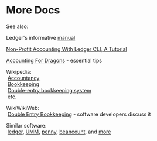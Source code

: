 # More Docs

See also:

Ledger's informative [manual](http://ledger-cli.org/3.0/doc/ledger3.html)

[Non-Profit Accounting With Ledger CLI, A Tutorial](https://gitorious.org/ledger/npo-ledger-cli/source/npo-ledger-cli-tutorial.md)

[Accounting For Dragons](http://podcastle.org/2009/10/09/pc-miniature-38-accounting-for-dragons) - essential tips

Wikipedia:\
 &nbsp;[Accountancy](https://en.wikipedia.org/wiki/Accountancy)\
 &nbsp;[Bookkeeping](https://en.wikipedia.org/wiki/Bookkeeping)\
 &nbsp;[Double-entry bookkeeping system](https://en.wikipedia.org/wiki/Double-entry_bookkeeping_system)\
 &nbsp;etc.

WikiWikiWeb:\
 &nbsp;[Double Entry Bookkeeping](http://c2.com/cgi/wiki?DoubleEntryBookkeeping) - software developers discuss it

Similar software:\
 &nbsp;[ledger](http://ledger-cli.org),
 [UMM](http://hackage.haskell.org/package/UMM),
 [penny](http://hackage.haskell.org/package/penny),
 [beancount](http://furius.ca/beancount/),
 and [more](https://github.com/ledger/ledger/wiki/Ports)

